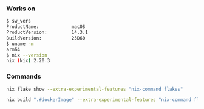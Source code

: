 ### Works on

```bash
$ sw_vers
ProductName:            macOS
ProductVersion:         14.3.1
BuildVersion:           23D60
$ uname -m
arm64
$ nix --version
nix (Nix) 2.20.3
```

### Commands

```bash
nix flake show --extra-experimental-features "nix-command flakes"
```

```bash
nix build ".#dockerImage" --extra-experimental-features "nix-command flakes"
```
